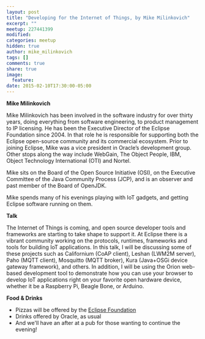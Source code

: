 ```yaml
---
layout: post
title: "Developing for the Internet of Things, by Mike Milinkovich"
excerpt: ""
meetup: 227441399
modified:
categories: meetup
hidden: true
author: mike_milinkovich
tags: []
comments: true
share: true
image:
  feature:
date: 2015-02-10T17:30:00-05:00
---
```


__Mike Milinkovich__

Mike Milinkovich has been involved in the software industry for over thirty years, doing everything from software engineering, to product management to IP licensing. He has been the Executive Director of the Eclipse Foundation since 2004. In that role he is responsible for supporting both the Eclipse open-source community and its commercial ecosystem.  Prior to joining Eclipse, Mike was a vice president in Oracle’s development group. Other stops along the way include WebGain, The Object People, IBM, Object Technology International (OTI) and Nortel.

Mike sits on the Board of the Open Source Initiative (OSI), on the Executive Committee of the Java Community Process (JCP), and is an observer and past member of the Board of OpenJDK.

Mike spends many of his evenings playing with IoT gadgets, and getting Eclipse software running on them.

__Talk__

The Internet of Things is coming, and open source developer tools and frameworks are starting to take shape to support it. At Eclipse there is a vibrant community working on the protocols, runtimes, frameworks and tools for building IoT applications. In this talk, I will be discussing some of these projects such as Californium (CoAP client), Leshan (LWM2M server), Paho (MQTT client), Mosquitto (MQTT broker), Kura (Java+OSGi device gateway framework), and others. In addition, I will be using the Orion web-based development tool to demonstrate how you can use your browser to develop IoT applications right on your favorite open hardware device, whether it be a Raspberry Pi, Beagle Bone, or Arduino.

__Food & Drinks__

- Pizzas will be offered by the [Eclipse Foundation](https://eclipse.org/org/foundation/)
- Drinks offered by Oracle, as usual
- And we'll have an after at a pub for those wanting to continue the evening!
